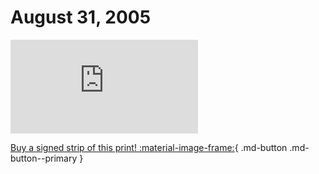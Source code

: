 # August 31, 2005

![](https://www.achewood.com/comic.php?date=08312005)

[Buy a signed strip of this print! :material-image-frame:](https://achewood-holiday-pop-up.myshopify.com/products/strip#08312005){ .md-button .md-button--primary }

